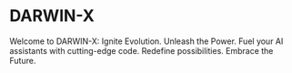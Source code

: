 # DARWIN-X
Welcome to DARWIN-X: Ignite Evolution. Unleash the Power. Fuel your AI assistants with cutting-edge code. Redefine possibilities. Embrace the Future.
